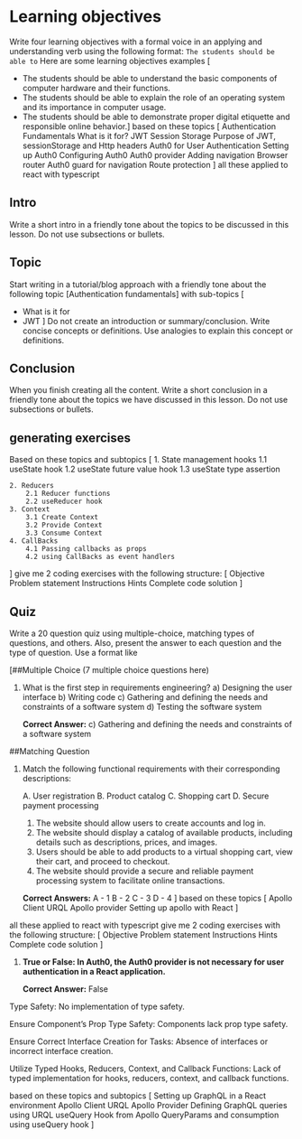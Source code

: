 # Learning objectives
Write four learning objectives with a formal voice in an applying and understanding verb using the following format: `The students should be able to`
Here are some learning objectives examples [

- The students should be able to understand the basic components of computer hardware and their functions.
- The students should be able to explain the role of an operating system and its importance in computer usage.
- The students should be able to demonstrate proper digital etiquette and responsible online behavior.]
based on these topics [
    Authentication Fundamentals
        What is it for?
        JWT
        Session Storage
        Purpose of JWT, sessionStorage and Http headers
    Auth0 for User Authentication
        Setting up Auth0
        Configuring Auth0
        Auth0 provider
        Adding navigation
            Browser router
            Auth0 guard for navigation
            Route protection
] all these applied to react with typescript


## Intro
Write a short intro in a friendly tone about the topics to be discussed in this lesson. Do not use subsections or bullets.

## Topic
Start writing in a tutorial/blog approach with a friendly tone about the following topic [Authentication fundamentals] with sub-topics [
- What is it for
- JWT
] Do not create an introduction or summary/conclusion. Write concise concepts or definitions. Use analogies to explain this concept or definitions.

## Conclusion
When you finish creating all the content. Write a short conclusion in a friendly tone about the topics we have discussed in this lesson. Do not use subsections or bullets.



## generating exercises
Based on these topics and subtopics [ 
    1. State management hooks
        1.1 useState hook
        1.2 useState future value hook
        1.3 useState type assertion

    2. Reducers
        2.1 Reducer functions
        2.2 useReducer hook
    3. Context
        3.1 Create Context
        3.2 Provide Context
        3.3 Consume Context
    4. CallBacks
        4.1 Passing callbacks as props
        4.2 using CallBacks as event handlers
] give me 2 coding exercises with the following structure:
[
    Objective
    Problem statement
    Instructions
    Hints
    Complete code solution
]



## Quiz
Write a 20 question quiz using multiple-choice, matching types of questions, and others.
Also, present the answer to each question and the type of question. Use a format like

[##Multiple Choice (7 multiple choice questions here)

1. What is the first step in requirements engineering?
a) Designing the user interface
b) Writing code
c) Gathering and defining the needs and constraints of a software system
d) Testing the software system

    **Correct Answer:**
    c) Gathering and defining the needs and constraints of a software system

##Matching Question

1. Match the following functional requirements with their corresponding descriptions:

    A. User registration
    B. Product catalog
    C. Shopping cart
    D. Secure payment processing

    1. The website should allow users to create accounts and log in.
    2. The website should display a catalog of available products, including details such as descriptions, prices, and images.
    3. Users should be able to add products to a virtual shopping cart, view their cart, and proceed to checkout.
    4. The website should provide a secure and reliable payment processing system to facilitate online transactions.

    **Correct Answers:**
    A - 1
    B - 2
    C - 3
    D - 4
    ]
based on these topics [
   Apollo Client
   URQL
   Apollo provider
   Setting up apollo with React
] 

all these applied to react with typescript give me 2 coding exercises with the following structure:
[
    Objective
    Problem statement
    Instructions
    Hints
    Complete code solution
]




1. **True or False: In Auth0, the Auth0 provider is not necessary for user authentication in a React application.**
    
    **Correct Answer:**
    False




Type Safety: 
    No implementation of type safety.

Ensure Component’s Prop Type Safety: 
     Components lack prop type safety.

Ensure Correct Interface Creation for Tasks: 
    Absence of interfaces or incorrect interface creation.
    
Utilize Typed Hooks, Reducers, Context, and Callback Functions: 
    Lack of typed implementation for hooks, reducers, context, and callback functions.




based on these topics and subtopics [
    Setting up GraphQL in a React environment
        Apollo Client
        URQL 
        Apollo Provider
        Defining GraphQL queries using URQL
        useQuery Hook from Apollo
        QueryParams and consumption using useQuery hook
]
